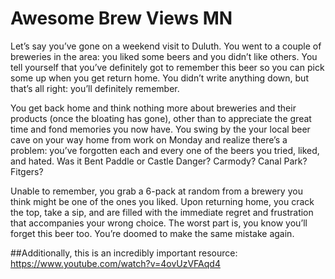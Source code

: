 # Awesome Brew Views MN

Let’s say you’ve gone on a weekend visit to Duluth. You went to a couple of breweries in the area: you liked some beers and you didn’t like others. You tell yourself that you’ve definitely got to remember this beer so you can pick some up when you get return home. You didn’t write anything down, but that’s all right: you’ll definitely remember.

You get back home and think nothing more about breweries and their products (once the bloating has gone), other than to appreciate the great time and fond memories you now have. You swing by the your local beer cave on your way home from work on Monday and realize there’s a problem: you’ve forgotten each and every one of the beers you tried, liked, and hated. Was it Bent Paddle or Castle Danger? Carmody? Canal Park? Fitgers?

Unable to remember, you grab a 6-pack at random from a brewery you think might be one of the ones you liked. Upon returning home, you crack the top, take a sip, and are filled with the immediate regret and frustration that accompanies your wrong choice. The worst part is, you know you’ll forget this beer too. You’re doomed to make the same mistake again.


##Additionally, this is an incredibly important resource:
https://www.youtube.com/watch?v=4ovUzVFAqd4
